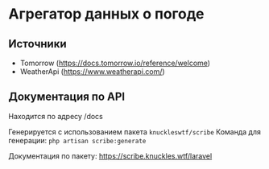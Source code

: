 # Агрегатор данных о погоде

## Источники

* Tomorrow (https://docs.tomorrow.io/reference/welcome)
* WeatherApi (https://www.weatherapi.com/)

## Документация по API

Находится по адресу /docs

Генерируется с использованием пакета `knuckleswtf/scribe`
Команда для генерации: `php artisan scribe:generate`

Документация по пакету: https://scribe.knuckles.wtf/laravel
